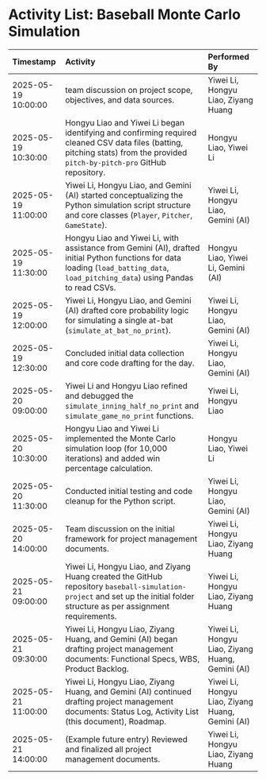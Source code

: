 # Activity List: Baseball Monte Carlo Simulation

| Timestamp           | Activity                                                                                                                              | Performed By                                  |
| :------------------ | :------------------------------------------------------------------------------------------------------------------------------------ | :-------------------------------------------- |
| 2025-05-19 10:00:00 | team discussion on project scope, objectives, and data sources.                                                      | Yiwei Li, Hongyu Liao, Ziyang Huang         |
| 2025-05-19 10:30:00 | Hongyu Liao and Yiwei Li began identifying and confirming required cleaned CSV data files (batting, pitching stats) from the provided `pitch-by-pitch-pro` GitHub repository. | Hongyu Liao, Yiwei Li                       |
| 2025-05-19 11:00:00 | Yiwei Li, Hongyu Liao, and Gemini (AI) started conceptualizing the Python simulation script structure and core classes (`Player`, `Pitcher`, `GameState`). | Yiwei Li, Hongyu Liao, Gemini (AI)         |
| 2025-05-19 11:30:00 | Hongyu Liao and Yiwei Li, with assistance from Gemini (AI), drafted initial Python functions for data loading (`load_batting_data`, `load_pitching_data`) using Pandas to read CSVs. | Hongyu Liao, Yiwei Li, Gemini (AI)         |
| 2025-05-19 12:00:00 | Yiwei Li, Hongyu Liao, and Gemini (AI) drafted core probability logic for simulating a single at-bat (`simulate_at_bat_no_print`).     | Yiwei Li, Hongyu Liao, Gemini (AI)         |
| 2025-05-19 12:30:00 | Concluded initial data collection and core code drafting for the day.                                                                 | Yiwei Li, Hongyu Liao, Gemini (AI)         |
| 2025-05-20 09:00:00 | Yiwei Li and Hongyu Liao refined and debugged the `simulate_inning_half_no_print` and `simulate_game_no_print` functions.                 | Yiwei Li, Hongyu Liao                       |
| 2025-05-20 10:30:00 | Hongyu Liao and Yiwei Li implemented the Monte Carlo simulation loop (for 10,000 iterations) and added win percentage calculation.      | Hongyu Liao, Yiwei Li                       |
| 2025-05-20 11:30:00 | Conducted initial testing and code cleanup for the Python script.                                                                       | Yiwei Li, Hongyu Liao, Gemini (AI)         |
| 2025-05-20 14:00:00 | Team discussion on the initial framework for project management documents.                                                              | Yiwei Li, Hongyu Liao, Ziyang Huang         |
| 2025-05-21 09:00:00 | Yiwei Li, Hongyu Liao, and Ziyang Huang created the GitHub repository `baseball-simulation-project` and set up the initial folder structure as per assignment requirements. | Yiwei Li, Hongyu Liao, Ziyang Huang         |
| 2025-05-21 09:30:00 | Yiwei Li, Hongyu Liao, Ziyang Huang, and Gemini (AI) began drafting project management documents: Functional Specs, WBS, Product Backlog.   | Yiwei Li, Hongyu Liao, Ziyang Huang, Gemini (AI) |
| 2025-05-21 11:00:00 | Yiwei Li, Hongyu Liao, Ziyang Huang, and Gemini (AI) continued drafting project management documents: Status Log, Activity List (this document), Roadmap. | Yiwei Li, Hongyu Liao, Ziyang Huang, Gemini (AI) |
| 2025-05-21 14:00:00 | (Example future entry) Reviewed and finalized all project management documents.                                                         | Yiwei Li, Hongyu Liao, Ziyang Huang         |